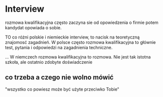 # Interview

rozmowa kwalifikacyjna często zaczyna sie od opowiedzenia o firmie
potem kandydat opowiada o sobie.

TO co różni polskie i niemieckie interview, to nacisk na teoretyczną znajomosć zagadnień.
W polsce często rozmowa kwalifikacyjna to głównie test, pytania i odpowiedzi na zagadnienia techniczne.

...
W niemczech rozmowa kwalifikacyjna to rozmowa.
Nie jest tak istotna szkoła, ale ostatnio zdobyte doświadczenie


## co trzeba a czego nie wolno mówić
"wszystko co powiesz może być użyte przeciwko Tobie"

 


